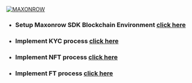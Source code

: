 <a href="https://maxonrow.com"><img src="https://maxonrow.com/images/maxonrow_gold.png" title="MAXONROW" alt="MAXONROW"></a>

- ### Setup Maxonrow SDK Blockchain Environment <a href="https://github.com/phua-gingsheng/maxathon/tree/hackathon-1.0/blockchain-starter-kit" target="_blank">click here</a>
- ### Implement KYC process <a href="https://github.com/phua-gingsheng/maxathon/tree/hackathon-1.0/kyc-starter-kit" target="_blank">click here</a>
- ### Implement NFT process <a href="https://github.com/phua-gingsheng/maxathon/tree/hackathon-1.0/nft-starter-kit" target="_blank">click here</a>
- ### Implement FT process <a href="https://github.com/phua-gingsheng/maxathon/tree/hackathon-1.0/ft-starter-kit" target="_blank">click here</a>